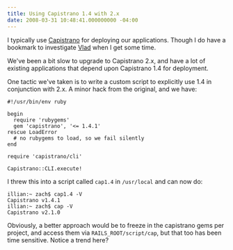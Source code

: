 ```yaml
---
title: Using Capistrano 1.4 with 2.x
date: 2008-03-31 10:48:41.000000000 -04:00
---
```

I typically use [Capistrano](http://www.capify.org/) for deploying our applications. Though I do have a bookmark to investigate [Vlad](http://rubyhitsquad.com/Vlad_the_Deployer.html) when I get some time.

We've been a bit slow to upgrade to Capistrano 2.x, and have a lot of existing applications that depend upon Capistrano 1.4 for deployment.

One tactic we've taken is to write a custom script to explicitly use 1.4 in conjunction with 2.x. A minor hack from the original, and we have:

	#!/usr/bin/env ruby

	begin
	  require 'rubygems'
	  gem 'capistrano', '<= 1.4.1'
	rescue LoadError
	  # no rubygems to load, so we fail silently
	end

	require 'capistrano/cli'

	Capistrano::CLI.execute!

I threw this into a script called `cap1.4` in `/usr/local` and can now do:

	illian:~ zach$ cap1.4 -V
	Capistrano v1.4.1
	illian:~ zach$ cap -V
	Capistrano v2.1.0

Obviously, a better approach would be to freeze in the capistrano gems per project, and access them via `RAILS_ROOT/script/cap`, but that too has been time sensitive. Notice a trend here?
